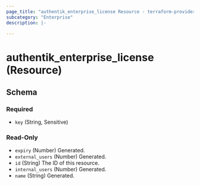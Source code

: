 ```yaml
---
page_title: "authentik_enterprise_license Resource - terraform-provider-authentik"
subcategory: "Enterprise"
description: |-
  
---
```


# authentik_enterprise_license (Resource)





<!-- schema generated by tfplugindocs -->
## Schema

### Required

- `key` (String, Sensitive)

### Read-Only

- `expiry` (Number) Generated.
- `external_users` (Number) Generated.
- `id` (String) The ID of this resource.
- `internal_users` (Number) Generated.
- `name` (String) Generated.
